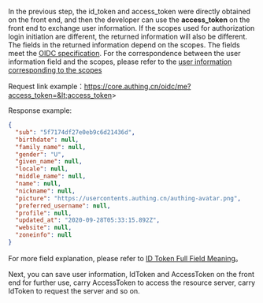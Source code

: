 <IntegrationDetailCard title="Complete Authentication">

In the previous step, the id_token and access_token were directly obtained on the front end, and then the developer can use the **access_token** on the front end to exchange user information. If the scopes used for authorization login initiation are different, the returned information will also be different. The fields in the returned information depend on the scopes. The fields meet the [OIDC specification](https://openid.net/specs/openid-connect-core-1_0.html#AuthorizationExamples). For the correspondence between the user information field and the scopes, please refer to the [user information corresponding to the scopes](/concepts/oidc-common-questions.md#scope-参数对应的用户信息)

<ApiMethodSpec method="get" host="https://core.authing.cn" path="/oidc/me" summary="Use access_token in exchange for user information">
<template slot="queryParams">
<ApiMethodParam name="access_token" type="string" required description="access_token" />
</template>
<template slot="response">
<ApiMethodResponse>

```json
{
  "sub": "5f7174df27e0eb9c6d21436d",
  "birthdate": null,
  "family_name": null,
  "gender": "U",
  "given_name": null,
  "locale": null,
  "middle_name": null,
  "name": null,
  "nickname": null,
  "picture": "https://usercontents.authing.cn/authing-avatar.png",
  "preferred_username": null,
  "profile": null,
  "updated_at": "2020-09-28T05:33:15.892Z",
  "website": null,
  "zoneinfo": null
}
```

</ApiMethodResponse>
</template>
</ApiMethodSpec>

Request link example：https://core.authing.cn/oidc/me?access_token=&lt;access_token&gt;

Response example:

```json
{
  "sub": "5f7174df27e0eb9c6d21436d",
  "birthdate": null,
  "family_name": null,
  "gender": "U",
  "given_name": null,
  "locale": null,
  "middle_name": null,
  "name": null,
  "nickname": null,
  "picture": "https://usercontents.authing.cn/authing-avatar.png",
  "preferred_username": null,
  "profile": null,
  "updated_at": "2020-09-28T05:33:15.892Z",
  "website": null,
  "zoneinfo": null
}
```

For more field explanation, please refer to [ID Token Full Field Meaning](/concepts/id-token.md#id-token-完整字段含义)。

Next, you can save user information, IdToken and AccessToken on the front end for further use, carry AccessToken to access the resource server, carry IdToken to request the server and so on.

</IntegrationDetailCard>

